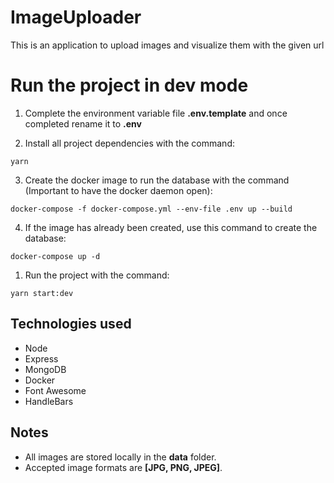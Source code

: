 # ImageUploader
This is an application to upload images and visualize them with the given url

# Run the project in dev mode

1. Complete the environment variable file __.env.template__ and once completed rename it to __.env__

2. Install all project dependencies with the command: 
```
yarn
```

3. Create the docker image to run the database with the command (Important to have the docker daemon open):
```
docker-compose -f docker-compose.yml --env-file .env up --build
```

4. If the image has already been created, use this command to create the database:
```
docker-compose up -d
```

1. Run the project with the command:
```
yarn start:dev
```

## Technologies used
* Node
* Express
* MongoDB
* Docker
* Font Awesome
* HandleBars

## Notes
* All images are stored locally in the __data__ folder.
* Accepted image formats are __[JPG, PNG, JPEG]__.